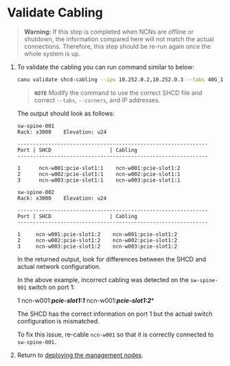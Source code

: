 # Validate Cabling

> **Warning:**  If this step is completed when NCNs are offline or shutdown, the information compared here will not match the actual connections. Therefore, this step should be re-run again once the whole system is up.

1. To validate the cabling you can run command similar to below:
    
    ```bash
    canu validate shcd-cabling --ips 10.252.0.2,10.252.0.3 --tabs 40G_10G --corners J12,T36 --shcd ./SHCD.xlsx
    ```
    
    > **`NOTE`** Modify the command to use the correct SHCD file and correct `--tabs`, `--corners`, and IP addresses.
    
    The output should look as follows:
    
    ```text
    sw-spine-001
    Rack: x3000    Elevation: u24
    
    --------------------------------------------------------------
    Port | SHCD                   | Cabling
    --------------------------------------------------------------
    
    1      ncn-w001:pcie-slot1:1    ncn-w001:pcie-slot1:2
    2      ncn-w002:pcie-slot1:1    ncn-w002:pcie-slot1:1
    3      ncn-w003:pcie-slot1:1    ncn-w003:pcie-slot1:1
    
    sw-spine-002
    Rack: x3000    Elevation: u24
    
    --------------------------------------------------------------
    Port | SHCD                   | Cabling
    --------------------------------------------------------------
    
    1     ncn-w001:pcie-slot1:2    ncn-w001:pcie-slot1:2
    2     ncn-w002:pcie-slot1:2    ncn-w002:pcie-slot1:2
    3     ncn-w003:pcie-slot1:2    ncn-w003:pcie-slot1:2
    ```
    
    In the returned output, look for differences between the SHCD and actual network configuration.
    
    In the above example, incorrect cabling was detected on the `sw-spine-001` switch on port 1:
    
    1      ncn-w001:***pcie-slot1:1***    ncn-w001:***pcie-slot1:2****
    
    The SHCD has the correct information on port 1 but the actual switch configuration is mismatched.
    
    To fix this issue, re-cable `ncn-w001` so that it is correctly connected to `sw-spine-001`.

1. Return to [deploying the management nodes](../../../install/deploy_non-compute_nodes.md#23-check-lvm-on-kubernetes-ncns).
